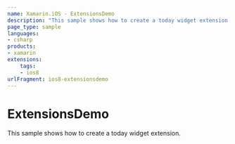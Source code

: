 ```yaml
---
name: Xamarin.iOS - ExtensionsDemo
description: "This sample shows how to create a today widget extension (iOS8)"
page_type: sample
languages:
- csharp
products:
- xamarin
extensions:
    tags:
    - ios8
urlFragment: ios8-extensionsdemo
---
```

# ExtensionsDemo

This sample shows how to create a today widget extension.
